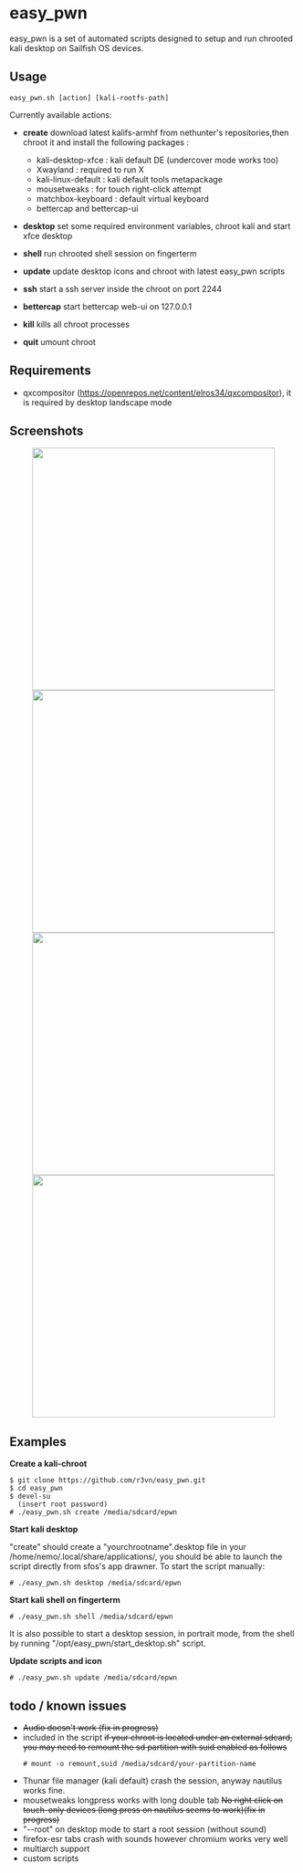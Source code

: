 # easy_pwn

easy_pwn is a set of automated scripts designed to setup and run chrooted kali desktop on Sailfish OS devices.

## Usage

```
easy_pwn.sh [action] [kali-rootfs-path]
```
Currently available actions:

- **create** download latest kalifs-armhf from nethunter's repositories,then chroot it and install the following packages :
	- kali-desktop-xfce : kali default DE (undercover mode works too)
	- Xwayland : required to run X 
	- kali-linux-default : kali default tools metapackage
	- mousetweaks : for touch right-click attempt
	- matchbox-keyboard : default virtual keyboard
	- bettercap and bettercap-ui

- **desktop** set some required environment variables, chroot kali and start xfce desktop
- **shell** run chrooted shell session on fingerterm
- **update** update desktop icons and chroot with latest easy_pwn scripts
- **ssh** start a ssh server inside the chroot on port 2244
- **bettercap** start bettercap web-ui on 127.0.0.1
- **kill** kills all chroot processes
- **quit** umount chroot

## Requirements

 - qxcompositor (https://openrepos.net/content/elros34/qxcompositor), it is required by desktop landscape mode

## Screenshots

<p align="center">
	<img src="https://user-images.githubusercontent.com/635790/71604582-3a69f280-2b63-11ea-99f5-c48b5a849bf8.jpg" width="425px"> <img src="https://user-images.githubusercontent.com/635790/71604584-3a69f280-2b63-11ea-8d90-bcd404ea3de4.jpg" width="425px">
	<img src="https://user-images.githubusercontent.com/635790/71497108-0aff7100-2857-11ea-9b95-977d9ccb8adf.jpg" width="425px"> <img src="https://user-images.githubusercontent.com/635790/71497196-692c5400-2857-11ea-9b7c-25bd8d5eb6bb.jpg" width="425px">
</p>

## Examples

**Create a kali-chroot**

```
$ git clone https://github.com/r3vn/easy_pwn.git
$ cd easy_pwn
$ devel-su
  (insert root password)
# ./easy_pwn.sh create /media/sdcard/epwn
```

**Start kali desktop**

"create" should create a "yourchrootname".desktop file in your /home/nemo/.local/share/applications/, you should be able to launch the script directly from sfos's app drawner.
To start the script manually:

```
# ./easy_pwn.sh desktop /media/sdcard/epwn
```

**Start kali shell on fingerterm**

```
# ./easy_pwn.sh shell /media/sdcard/epwn
```
It is also possible to start a desktop session, in portrait mode, from the shell by running "/opt/easy_pwn/start_desktop.sh" script.

**Update scripts and icon**

```
# ./easy_pwn.sh update /media/sdcard/epwn
```

## todo / known issues

- ~~Audio doesn't work (fix in progress)~~
- included in the script ~~if your chroot is located under an external sdcard, you may need to remount the sd partition with suid enabled as follows~~
	```
	# mount -o remount,suid /media/sdcard/your-partition-name
	```
- Thunar file manager (kali default) crash the session, anyway nautilus works fine.
- mousetweaks longpress works with long double tab ~~No right click on touch-only devices (long press on nautilus seems to work)(fix in progress)~~
- "--root" on desktop mode to start a root session (without sound)
- firefox-esr tabs crash with sounds however chromium works very well
- multiarch support
- custom scripts
